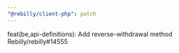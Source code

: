 ```yaml
---
"@rebilly/client-php": patch
---
```


feat(be,api-definitions): Add reverse-withdrawal method Rebilly/rebilly#14555
